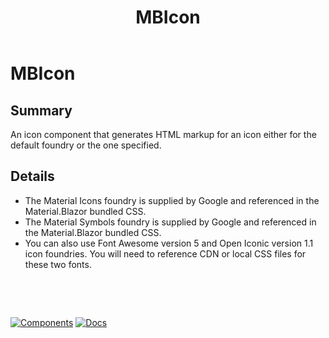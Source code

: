 ﻿---
uid: C.MBIcon
title: MBIcon
---
# MBIcon

## Summary

An icon component that generates HTML markup for an icon either for the default foundry or the one specified.

## Details

- The Material Icons foundry is supplied by Google and referenced in the Material.Blazor bundled CSS.
- The Material Symbols foundry is supplied by Google and referenced in the Material.Blazor bundled CSS.
- You can also use Font Awesome version 5 and Open Iconic version 1.1 icon foundries. You will need to reference CDN or local CSS files for these two fonts.

&nbsp;

&nbsp;

[![Components](https://img.shields.io/static/v1?label=Components&message=Plus&color=red)](xref:A.PlusComponents)
[![Docs](https://img.shields.io/static/v1?label=API%20Documentation&message=MBIcon&color=brightgreen)](xref:Material.Blazor.MBIcon)
